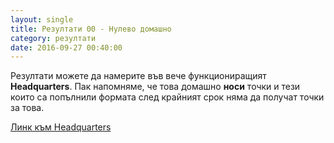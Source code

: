 ```yaml
---
layout: single
title: Резултати 00 - Нулево домашно
category: резултати
date: 2016-09-27 00:40:00
---
```


Резултати можете да намерите във вече функциониращият **Headquarters**.
Пак напомняме, че това домашно **носи** точки и тези които са попълнили формата след крайният срок
няма да получат точки за това.

[Линк към Headquarters](https://drive.google.com/open?id=1eLAm7mQ0s5NvEYH8Y3w9btwD8kcAjiHOJRZvGVJBe8s)
